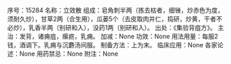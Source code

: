 序号：15284
名称：立效散
组成：皂角刺半两（拣去枯者，细锉，炒赤色为度，须耐久炒），甘草2两（合生用），瓜蒌5个（去皮取肉并仁，捣研，炒黄，干者不必炒），乳香半两（别研和入），没药1两（别研和入）。
出处：《集验背疽方》。
主治：发背，诸痈疽，瘰疬，乳痈。
加减：None
功效：None
用法用量：每服2钱，酒调下。乳痈与沉麝汤间服。
制备方法：上为末。
临床应用：None
各家论述：None
用药禁忌：None
附注：None
